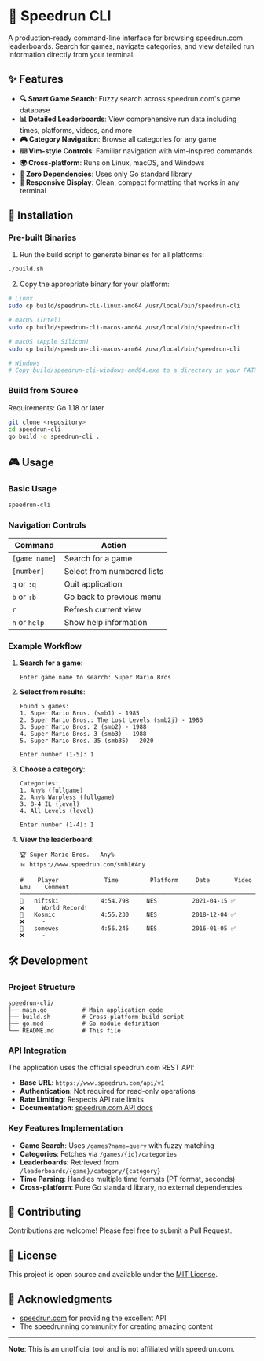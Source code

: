 # 🏃 Speedrun CLI

A production-ready command-line interface for browsing speedrun.com leaderboards. Search for games, navigate categories, and view detailed run information directly from your terminal.

## ✨ Features

- **🔍 Smart Game Search**: Fuzzy search across speedrun.com's game database
- **📊 Detailed Leaderboards**: View comprehensive run data including times, platforms, videos, and more
- **🎮 Category Navigation**: Browse all categories for any game
- **⌨️  Vim-style Controls**: Familiar navigation with vim-inspired commands
- **🌍 Cross-platform**: Runs on Linux, macOS, and Windows
- **🚀 Zero Dependencies**: Uses only Go standard library
- **📱 Responsive Display**: Clean, compact formatting that works in any terminal

## 🚀 Installation

### Pre-built Binaries

1. Run the build script to generate binaries for all platforms:
```bash
./build.sh
```

2. Copy the appropriate binary for your platform:
```bash
# Linux
sudo cp build/speedrun-cli-linux-amd64 /usr/local/bin/speedrun-cli

# macOS (Intel)
sudo cp build/speedrun-cli-macos-amd64 /usr/local/bin/speedrun-cli

# macOS (Apple Silicon)
sudo cp build/speedrun-cli-macos-arm64 /usr/local/bin/speedrun-cli

# Windows
# Copy build/speedrun-cli-windows-amd64.exe to a directory in your PATH
```

### Build from Source

Requirements: Go 1.18 or later

```bash
git clone <repository>
cd speedrun-cli
go build -o speedrun-cli .
```

## 🎮 Usage

### Basic Usage

```bash
speedrun-cli
```

### Navigation Controls

| Command | Action |
|---------|--------|
| `[game name]` | Search for a game |
| `[number]` | Select from numbered lists |
| `q` or `:q` | Quit application |
| `b` or `:b` | Go back to previous menu |
| `r` | Refresh current view |
| `h` or `help` | Show help information |

### Example Workflow

1. **Search for a game**:
   ```
   Enter game name to search: Super Mario Bros
   ```

2. **Select from results**:
   ```
   Found 5 games:
   1. Super Mario Bros. (smb1) - 1985
   2. Super Mario Bros.: The Lost Levels (smb2j) - 1986
   3. Super Mario Bros. 2 (smb2) - 1988
   4. Super Mario Bros. 3 (smb3) - 1988
   5. Super Mario Bros. 35 (smb35) - 2020
   
   Enter number (1-5): 1
   ```

3. **Choose a category**:
   ```
   Categories:
   1. Any% (fullgame)
   2. Any% Warpless (fullgame)
   3. 8-4 IL (level)
   4. All Levels (level)
   
   Enter number (1-4): 1
   ```

4. **View the leaderboard**:
   ```
   🏆 Super Mario Bros. - Any%
   📊 https://www.speedrun.com/smb1#Any
   
   #    Player             Time         Platform     Date       Video  Emu    Comment
   ────────────────────────────────────────────────────────────────────────────────────
   🥇   niftski            4:54.798     NES          2021-04-15 ✅     ❌     World Record!
   🥈   Kosmic             4:55.230     NES          2018-12-04 ✅     ❌     -
   🥉   somewes            4:56.245     NES          2016-01-05 ✅     ❌     -
   ```

## 🛠️ Development

### Project Structure

```
speedrun-cli/
├── main.go          # Main application code
├── build.sh         # Cross-platform build script
├── go.mod           # Go module definition
└── README.md        # This file
```

### API Integration

The application uses the official speedrun.com REST API:
- **Base URL**: `https://www.speedrun.com/api/v1`
- **Authentication**: Not required for read-only operations
- **Rate Limiting**: Respects API rate limits
- **Documentation**: [speedrun.com API docs](https://github.com/speedruncomorg/api)

### Key Features Implementation

- **Game Search**: Uses `/games?name=query` with fuzzy matching
- **Categories**: Fetches via `/games/{id}/categories`
- **Leaderboards**: Retrieved from `/leaderboards/{game}/category/{category}`
- **Time Parsing**: Handles multiple time formats (PT format, seconds)
- **Cross-platform**: Pure Go standard library, no external dependencies

## 🤝 Contributing

Contributions are welcome! Please feel free to submit a Pull Request.

## 📄 License

This project is open source and available under the [MIT License](LICENSE).

## 🙏 Acknowledgments

- [speedrun.com](https://speedrun.com) for providing the excellent API
- The speedrunning community for creating amazing content

---

**Note**: This is an unofficial tool and is not affiliated with speedrun.com.